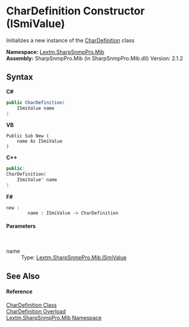 # CharDefinition Constructor (ISmiValue)
 

Initializes a new instance of the <a href="T_Lextm_SharpSnmpPro_Mib_CharDefinition">CharDefinition</a> class

**Namespace:**&nbsp;<a href="N_Lextm_SharpSnmpPro_Mib">Lextm.SharpSnmpPro.Mib</a><br />**Assembly:**&nbsp;SharpSnmpPro.Mib (in SharpSnmpPro.Mib.dll) Version: 2.1.2

## Syntax

**C#**<br />
``` C#
public CharDefinition(
	ISmiValue name
)
```

**VB**<br />
``` VB
Public Sub New ( 
	name As ISmiValue
)
```

**C++**<br />
``` C++
public:
CharDefinition(
	ISmiValue^ name
)
```

**F#**<br />
``` F#
new : 
        name : ISmiValue -> CharDefinition
```


#### Parameters
&nbsp;<dl><dt>name</dt><dd>Type: <a href="T_Lextm_SharpSnmpPro_Mib_ISmiValue">Lextm.SharpSnmpPro.Mib.ISmiValue</a><br /></dd></dl>

## See Also


#### Reference
<a href="T_Lextm_SharpSnmpPro_Mib_CharDefinition">CharDefinition Class</a><br /><a href="Overload_Lextm_SharpSnmpPro_Mib_CharDefinition__ctor">CharDefinition Overload</a><br /><a href="N_Lextm_SharpSnmpPro_Mib">Lextm.SharpSnmpPro.Mib Namespace</a><br />